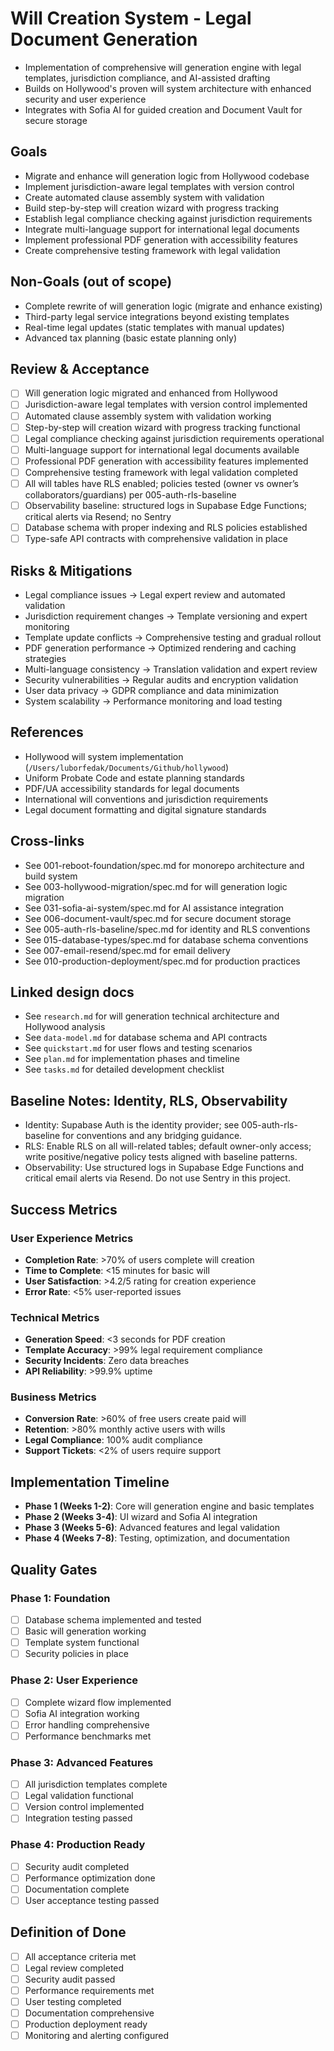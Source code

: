 # Will Creation System - Legal Document Generation

- Implementation of comprehensive will generation engine with legal templates, jurisdiction compliance, and AI-assisted drafting
- Builds on Hollywood's proven will system architecture with enhanced security and user experience
- Integrates with Sofia AI for guided creation and Document Vault for secure storage

## Goals

- Migrate and enhance will generation logic from Hollywood codebase
- Implement jurisdiction-aware legal templates with version control
- Create automated clause assembly system with validation
- Build step-by-step will creation wizard with progress tracking
- Establish legal compliance checking against jurisdiction requirements
- Integrate multi-language support for international legal documents
- Implement professional PDF generation with accessibility features
- Create comprehensive testing framework with legal validation

## Non-Goals (out of scope)

- Complete rewrite of will generation logic (migrate and enhance existing)
- Third-party legal service integrations beyond existing templates
- Real-time legal updates (static templates with manual updates)
- Advanced tax planning (basic estate planning only)

## Review & Acceptance

- [ ] Will generation logic migrated and enhanced from Hollywood
- [ ] Jurisdiction-aware legal templates with version control implemented
- [ ] Automated clause assembly system with validation working
- [ ] Step-by-step will creation wizard with progress tracking functional
- [ ] Legal compliance checking against jurisdiction requirements operational
- [ ] Multi-language support for international legal documents available
- [ ] Professional PDF generation with accessibility features implemented
- [ ] Comprehensive testing framework with legal validation completed
- [ ] All will tables have RLS enabled; policies tested (owner vs owner’s collaborators/guardians) per 005-auth-rls-baseline
- [ ] Observability baseline: structured logs in Supabase Edge Functions; critical alerts via Resend; no Sentry
- [ ] Database schema with proper indexing and RLS policies established
- [ ] Type-safe API contracts with comprehensive validation in place

## Risks & Mitigations

- Legal compliance issues → Legal expert review and automated validation
- Jurisdiction requirement changes → Template versioning and expert monitoring
- Template update conflicts → Comprehensive testing and gradual rollout
- PDF generation performance → Optimized rendering and caching strategies
- Multi-language consistency → Translation validation and expert review
- Security vulnerabilities → Regular audits and encryption validation
- User data privacy → GDPR compliance and data minimization
- System scalability → Performance monitoring and load testing

## References

- Hollywood will system implementation (`/Users/luborfedak/Documents/Github/hollywood`)
- Uniform Probate Code and estate planning standards
- PDF/UA accessibility standards for legal documents
- International will conventions and jurisdiction requirements
- Legal document formatting and digital signature standards

## Cross-links

- See 001-reboot-foundation/spec.md for monorepo architecture and build system
- See 003-hollywood-migration/spec.md for will generation logic migration
- See 031-sofia-ai-system/spec.md for AI assistance integration
- See 006-document-vault/spec.md for secure document storage
- See 005-auth-rls-baseline/spec.md for identity and RLS conventions
- See 015-database-types/spec.md for database schema conventions
- See 007-email-resend/spec.md for email delivery
- See 010-production-deployment/spec.md for production practices

## Linked design docs

- See `research.md` for will generation technical architecture and Hollywood analysis
- See `data-model.md` for database schema and API contracts
- See `quickstart.md` for user flows and testing scenarios
- See `plan.md` for implementation phases and timeline
- See `tasks.md` for detailed development checklist

## Baseline Notes: Identity, RLS, Observability

- Identity: Supabase Auth is the identity provider; see 005-auth-rls-baseline for conventions and any bridging guidance.
- RLS: Enable RLS on all will-related tables; default owner-only access; write positive/negative policy tests aligned with baseline patterns.
- Observability: Use structured logs in Supabase Edge Functions and critical email alerts via Resend. Do not use Sentry in this project.

## Success Metrics

### User Experience Metrics

- **Completion Rate**: >70% of users complete will creation
- **Time to Complete**: <15 minutes for basic will
- **User Satisfaction**: >4.2/5 rating for creation experience
- **Error Rate**: <5% user-reported issues

### Technical Metrics

- **Generation Speed**: <3 seconds for PDF creation
- **Template Accuracy**: >99% legal requirement compliance
- **Security Incidents**: Zero data breaches
- **API Reliability**: >99.9% uptime

### Business Metrics

- **Conversion Rate**: >60% of free users create paid will
- **Retention**: >80% monthly active users with wills
- **Legal Compliance**: 100% audit compliance
- **Support Tickets**: <2% of users require support

## Implementation Timeline

- **Phase 1 (Weeks 1-2)**: Core will generation engine and basic templates
- **Phase 2 (Weeks 3-4)**: UI wizard and Sofia AI integration
- **Phase 3 (Weeks 5-6)**: Advanced features and legal validation
- **Phase 4 (Weeks 7-8)**: Testing, optimization, and documentation

## Quality Gates

### Phase 1: Foundation

- [ ] Database schema implemented and tested
- [ ] Basic will generation working
- [ ] Template system functional
- [ ] Security policies in place

### Phase 2: User Experience

- [ ] Complete wizard flow implemented
- [ ] Sofia AI integration working
- [ ] Error handling comprehensive
- [ ] Performance benchmarks met

### Phase 3: Advanced Features

- [ ] All jurisdiction templates complete
- [ ] Legal validation functional
- [ ] Version control implemented
- [ ] Integration testing passed

### Phase 4: Production Ready

- [ ] Security audit completed
- [ ] Performance optimization done
- [ ] Documentation complete
- [ ] User acceptance testing passed

## Definition of Done

- [ ] All acceptance criteria met
- [ ] Legal review completed
- [ ] Security audit passed
- [ ] Performance requirements met
- [ ] User testing completed
- [ ] Documentation comprehensive
- [ ] Production deployment ready
- [ ] Monitoring and alerting configured
